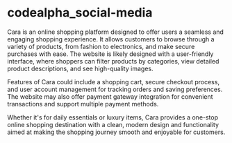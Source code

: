 # codealpha_social-media

Cara is an online shopping platform designed to offer users a seamless and engaging shopping experience. It allows customers to browse through a variety of products, from fashion to electronics, and make secure purchases with ease. The website is likely designed with a user-friendly interface, where shoppers can filter products by categories, view detailed product descriptions, and see high-quality images.

Features of Cara could include a shopping cart, secure checkout process, and user account management for tracking orders and saving preferences. The website may also offer payment gateway integration for convenient transactions and support multiple payment methods.

Whether it's for daily essentials or luxury items, Cara provides a one-stop online shopping destination with a clean, modern design and functionality aimed at making the shopping journey smooth and enjoyable for customers.
